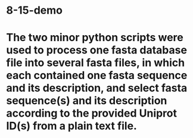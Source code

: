 # 8-15-demo
# The two minor python scripts were used to process one fasta database file into several fasta files, in which each contained one fasta sequence and its description, and select fasta sequence(s) and its description according to the provided Uniprot ID(s) from a plain text file.

